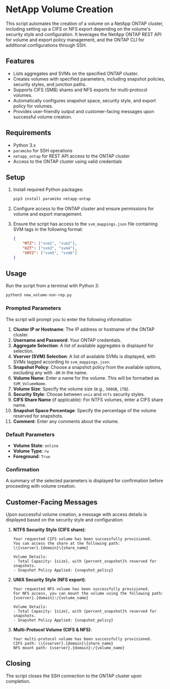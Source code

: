
# NetApp Volume Creation

This script automates the creation of a volume on a NetApp ONTAP cluster, including setting up a CIFS or NFS export depending on the volume's security style and configuration. It leverages the NetApp ONTAP REST API for volume and export policy management, and the ONTAP CLI for additional configurations through SSH.

## Features

- Lists aggregates and SVMs on the specified ONTAP cluster.
- Creates volumes with specified parameters, including snapshot policies, security styles, and junction paths.
- Supports CIFS (SMB) shares and NFS exports for multi-protocol volumes.
- Automatically configures snapshot space, security style, and export policy for volumes.
- Provides user-friendly output and customer-facing messages upon successful volume creation.

## Requirements

- Python 3.x
- `paramiko` for SSH operations
- `netapp_ontap` for REST API access to the ONTAP cluster
- Access to the ONTAP cluster using valid credentials

## Setup

1. Install required Python packages:
   ```bash
   pip3 install paramiko netapp-ontap
   ```

2. Configure access to the ONTAP cluster and ensure permissions for volume and export management.

3. Ensure the script has access to the `svm_mappings.json` file containing SVM tags in the following format:
   ```json
   {
       "MTZ": ["svm1", "svm2"],
       "HZT": ["svm3", "svm4"],
       "VHTZ": ["svm5", "svm6"]
   }
   ```

## Usage

Run the script from a terminal with Python 3:
```bash
python3 new_volume-non-rep.py
```

### Prompted Parameters

The script will prompt you to enter the following information:

1. **Cluster IP or Hostname**: The IP address or hostname of the ONTAP cluster.
2. **Username and Password**: Your ONTAP credentials.
3. **Aggregate Selection**: A list of available aggregates is displayed for selection.
4. **Vserver (SVM) Selection**: A list of available SVMs is displayed, with SVMs tagged according to `svm_mappings.json`.
5. **Snapshot Policy**: Choose a snapshot policy from the available options, excluding any with `-DR` in the name.
6. **Volume Name**: Enter a name for the volume. This will be formatted as `SVM_VolumeName`.
7. **Volume Size**: Specify the volume size (e.g., `500GB`, `1TB`).
8. **Security Style**: Choose between `unix` and `ntfs` security styles.
9. **CIFS Share Name** (if applicable): For NTFS volumes, enter a CIFS share name.
10. **Snapshot Space Percentage**: Specify the percentage of the volume reserved for snapshots.
11. **Comment**: Enter any comments about the volume.

### Default Parameters

- **Volume State**: `online`
- **Volume Type**: `rw`
- **Foreground**: `True`

### Confirmation

A summary of the selected parameters is displayed for confirmation before proceeding with volume creation.

## Customer-Facing Messages

Upon successful volume creation, a message with access details is displayed based on the security style and configuration:

1. **NTFS Security Style (CIFS share)**:
   ```
   Your requested CIFS volume has been successfully provisioned.
   You can access the share at the following path:
   \\{vserver}.{domain}\{share_name}

   Volume Details:
   - Total Capacity: {size}, with {percent_snapshot}% reserved for snapshots.
   - Snapshot Policy Applied: {snapshot_policy}
   ```

2. **UNIX Security Style (NFS export)**:
   ```
   Your requested NFS volume has been successfully provisioned.
   For NFS access, you can mount the volume using the following path:
   {vserver}.{domain}:/{volume_name}

   Volume Details:
   - Total Capacity: {size}, with {percent_snapshot}% reserved for snapshots.
   - Snapshot Policy Applied: {snapshot_policy}
   ```

3. **Multi-Protocol Volume (CIFS & NFS)**:
   ```
   Your multi-protocol volume has been successfully provisioned.
   CIFS path: \\{vserver}.{domain}\{share_name}
   NFS mount path: {vserver}.{domain}:/{volume_name}
   ```

## Closing

The script closes the SSH connection to the ONTAP cluster upon completion.
